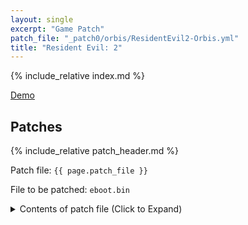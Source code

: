 ```yaml
---
layout: single
excerpt: "Game Patch"
patch_file: "_patch0/orbis/ResidentEvil2-Orbis.yml"
title: "Resident Evil: 2"
---
```


<!-- # {{ page.title }} -->

{% include_relative index.md %}

[Demo](https://youtu.be/Qf3BCH8-ZPM)

## Patches

{% include_relative patch_header.md %}

Patch file: `{{ page.patch_file }}`

File to be patched: `eboot.bin`

<details>
<summary>Contents of patch file (Click to Expand)</summary>

{% highlight yml %}
{% flexible_include {{ page.patch_file }} %}
{% endhighlight %}

</details>
